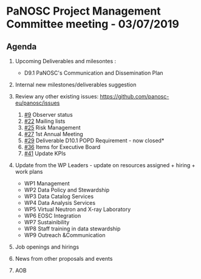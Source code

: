 PaNOSC Project Management Committee meeting - 03/07/2019
========================================================

Agenda
------

1. Upcoming Deliverables and milesontes :

	* D9.1 PaNOSC's Communication and Dissemination Plan	

2. Internal new milestones/deliverables suggestion

3. Review any other existing issues: https://github.com/panosc-eu/panosc/issues
	1. [#9](https://github.com/panosc-eu/panosc/issues/9) Observer status
	2. [#22](https://github.com/panosc-eu/panosc/issues/22) Mailing lists
	3. [#25](https://github.com/panosc-eu/panosc/issues/25) Risk Management
	4. [#27](https://github.com/panosc-eu/panosc/issues/27) 1st Annual Meeting
	5. [#29](https://github.com/panosc-eu/panosc/issues/29) Deliverable D10.1 POPD Requirement - now closed*
	6. [#36](https://github.com/panosc-eu/panosc/issues/36) Items for Executive Board
	7. [#41](https://github.com/panosc-eu/panosc/issues/41) Update KPIs

4. Update from the WP Leaders - update on resources assigned + hiring + work plans
	*    WP1 Management
	*    WP2 Data Policy and Stewardship
	*    WP3 Data Catalog Services
	*    WP4 Data Analysis Services
	*    WP5 Virtual Neutron and X-ray Laboratory
	*    WP6 EOSC Integration
	*    WP7 Sustainibility
	*    WP8 Staff training in data stewardship
	*    WP9 Outreach &Communication

5. Job openings and hirings

6. News from other proposals and events

7. AOB

